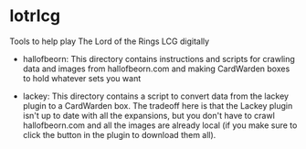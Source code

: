 # lotrlcg
Tools to help play The Lord of the Rings LCG digitally

* hallofbeorn: This directory contains instructions and scripts for crawling data and images from hallofbeorn.com and making CardWarden boxes to hold whatever sets you want

* lackey: This directory contains a script to convert data from the lackey plugin to a CardWarden box. The tradeoff here is that the Lackey plugin isn't up to date with all the expansions, but you don't have to crawl hallofbeorn.com and all the images are already local (if you make sure to click the button in the plugin to download them all).
